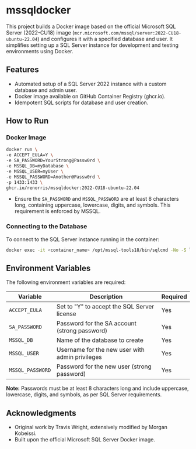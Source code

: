 # mssqldocker

This project builds a Docker image based on the official Microsoft SQL Server (2022-CU18) image (`mcr.microsoft.com/mssql/server:2022-CU18-ubuntu-22.04`) and configures it with a specified database and user. It simplifies setting up a SQL Server instance for development and testing environments using Docker.

## Features
- Automated setup of a SQL Server 2022 instance with a custom database and admin user.
- Docker image available on GitHub Container Registry (ghcr.io).
- Idempotent SQL scripts for database and user creation.

## How to Run

### Docker Image

```bash
docker run \
-e ACCEPT_EULA=Y \
-e SA_PASSWORD=YourStrong@Passw0rd \
-e MSSQL_DB=myDatabase \
-e MSSQL_USER=myUser \
-e MSSQL_PASSWORD=Another@Passw0rd \
-p 1433:1433 \
ghcr.io/renorris/mssqldocker:2022-CU18-ubuntu-22.04
```
- Ensure the `SA_PASSWORD` and `MSSQL_PASSWORD` are at least 8 characters long, containing uppercase, lowercase, digits, and symbols. This requirement is enforced by MSSQL.

### Connecting to the Database
To connect to the SQL Server instance running in the container:
```bash
docker exec -it <container_name> /opt/mssql-tools18/bin/sqlcmd -No -S localhost -U sa -P <SA_PASSWORD>
```

## Environment Variables
The following environment variables are required:

| Variable          | Description                                      | Required |
|-------------------|--------------------------------------------------|----------|
| `ACCEPT_EULA`     | Set to "Y" to accept the SQL Server license      | Yes      |
| `SA_PASSWORD`     | Password for the SA account (strong password)    | Yes      |
| `MSSQL_DB`        | Name of the database to create                   | Yes      |
| `MSSQL_USER`      | Username for the new user with admin privileges  | Yes      |
| `MSSQL_PASSWORD`  | Password for the new user (strong password)      | Yes      |

**Note:** Passwords must be at least 8 characters long and include uppercase, lowercase, digits, and symbols, as per SQL Server requirements.

## Acknowledgments
- Original work by Travis Wright, extensively modified by Morgan Kobeissi.
- Built upon the official Microsoft SQL Server Docker image.
